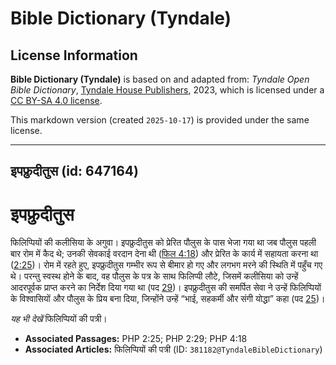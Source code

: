 # Bible Dictionary (Tyndale)

## License Information

**Bible Dictionary (Tyndale)** is based on and adapted from: _Tyndale Open Bible Dictionary_, [Tyndale House Publishers](https://tyndaleopenresources.com/), 2023, which is licensed under a [CC BY-SA 4.0 license](https://creativecommons.org/licenses/by-sa/4.0/legalcode.en).

This markdown version (created `2025-10-17`) is provided under the same license.



--------------------------------

## इपफ्रुदीतुस (id: 647164)

इपफ्रुदीतुस
===========

फिलिप्पियों की कलीसिया के अगुवा। इपफ्रुदीतुस को प्रेरित पौलुस के पास भेजा गया था जब पौलुस पहली बार रोम में कैद थे; उनकी सेवकाई वरदान देना थी ([फिल 4:18](https://ref.ly/Phil4:18)) और प्रेरित के कार्य में सहायता करना था ([2:25](https://ref.ly/Phil2:25))। रोम में रहते हुए, इपफ्रुदीतुस गम्भीर रूप से बीमार हो गए और लगभग मरने की स्थिति में पहुँच गए थे। परन्तु स्वस्थ होने के बाद, वह पौलुस के पत्र के साथ फिलिप्पी लौटे, जिसमें कलीसिया को उन्हें आदरपूर्वक प्राप्त करने का निर्देश दिया गया था (पद [29](https://ref.ly/Phil2:29))। इपफ्रुदीतुस की समर्पित सेवा ने उन्हें फिलिप्पियों के विश्वासियों और पौलुस के प्रिय बना दिया, जिन्होंने उन्हें “भाई, सहकर्मी और संगी योद्धा” कहा (पद [25](https://ref.ly/Phil2:25))।

*यह भी देखें* फिलिप्पियों की पत्री।

* **Associated Passages:** PHP 2:25; PHP 2:29; PHP 4:18
* **Associated Articles:** फिलिप्पियों की पत्री (ID: `381182@TyndaleBibleDictionary`)


